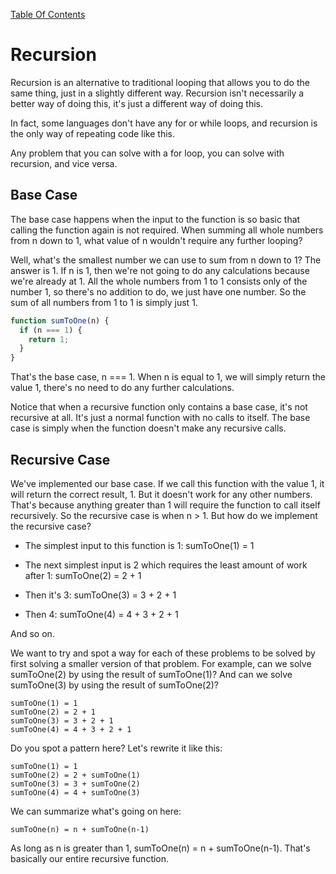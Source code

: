 [Table Of Contents](../../README.md)

# Recursion

Recursion is an alternative to traditional looping that allows you to do the same thing, just in a slightly different way. Recursion isn't necessarily a better way of doing this, it's just a different way of doing this.

In fact, some languages don't have any for or while loops, and recursion is the only way of repeating code like this.

Any problem that you can solve with a for loop, you can solve with recursion, and vice versa.

## Base Case
The base case happens when the input to the function is so basic that calling the function again is not required. When summing all whole numbers from n down to 1, what value of n wouldn't require any further looping?

Well, what's the smallest number we can use to sum from n down to 1? The answer is 1. If n is 1, then we're not going to do any calculations because we're already at 1. All the whole numbers from 1 to 1 consists only of the number 1, so there's no addition to do, we just have one number. So the sum of all numbers from 1 to 1 is simply just 1.

```javascript
function sumToOne(n) {
  if (n === 1) {
    return 1;
  }
}
```

That's the base case, n === 1. When n is equal to 1, we will simply return the value 1, there's no need to do any further calculations.

Notice that when a recursive function only contains a base case, it's not recursive at all. It's just a normal function with no calls to itself. The base case is simply when the function doesn't make any recursive calls.

## Recursive Case
We've implemented our base case. If we call this function with the value 1, it will return the correct result, 1. But it doesn't work for any other numbers. That's because anything greater than 1 will require the function to call itself recursively. So the recursive case is when n > 1. But how do we implement the recursive case?

* The simplest input to this function is 1: sumToOne(1) = 1

* The next simplest input is 2 which requires the least amount of work after 1: sumToOne(2) = 2 + 1

* Then it's 3: sumToOne(3) = 3 + 2 + 1

* Then 4: sumToOne(4) = 4 + 3 + 2 + 1

And so on.

We want to try and spot a way for each of these problems to be solved by first solving a smaller version of that problem. For example, can we solve sumToOne(2) by using the result of sumToOne(1)? And can we solve sumToOne(3) by using the result of sumToOne(2)?

```
sumToOne(1) = 1
sumToOne(2) = 2 + 1
sumToOne(3) = 3 + 2 + 1
sumToOne(4) = 4 + 3 + 2 + 1
```
Do you spot a pattern here? Let's rewrite it like this:

```
sumToOne(1) = 1
sumToOne(2) = 2 + sumToOne(1)
sumToOne(3) = 3 + sumToOne(2)
sumToOne(4) = 4 + sumToOne(3)
```

We can summarize what's going on here:
```
sumToOne(n) = n + sumToOne(n-1)
```
As long as n is greater than 1, sumToOne(n) = n + sumToOne(n-1). That's basically our entire recursive function.